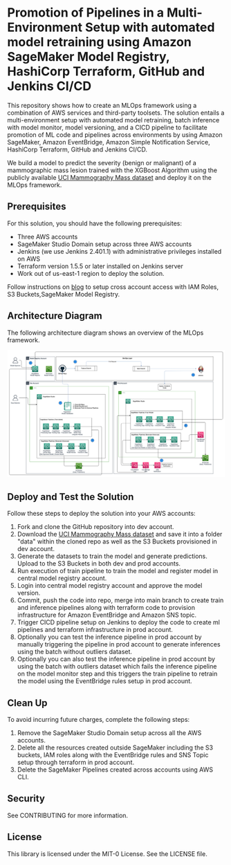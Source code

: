 # Promotion of Pipelines in a Multi-Environment Setup with automated model retraining using Amazon SageMaker Model Registry, HashiCorp Terraform, GitHub and Jenkins CI/CD 

This repository shows how to create an MLOps framework using a combination of AWS services and third-party toolsets. The solution entails a multi-environment setup with automated model retraining, batch inference with model monitor, model versioning, and a CICD pipeline to facilitate promotion of ML code and pipelines across environments by using Amazon SageMaker, Amazon EventBridge, Amazon Simple Notification Service, HashiCorp Terraform, GitHub and Jenkins CI/CD. 

We build a model to predict the severity (benign or malignant) of a mammographic mass lesion trained with the XGBoost Algorithm using the publicly available [UCI Mammography Mass dataset](https://archive.ics.uci.edu/dataset/161/mammographic+mass) and deploy it on the MLOps framework. 


## Prerequisites
For this solution, you should have the following prerequisites:
-	Three AWS accounts
-	SageMaker Studio Domain setup across three AWS accounts 
-	Jenkins (we use Jenkins 2.401.1) with administrative privileges installed on AWS
-	Terraform version 1.5.5 or later installed on Jenkins server
-	Work out of us-east-1 region to deploy the solution. 

Follow instructions on [blog](https://aws.amazon.com/blogs/machine-learning/promote-pipelines-in-a-multi-environment-setup-using-amazon-sagemaker-model-registry-hashicorp-terraform-github-and-jenkins-ci-cd/) to setup cross account access with IAM Roles, S3 Buckets,SageMaker Model Registry.


## Architecture Diagram

The following architecture diagram shows an overview of the MLOps framework.

![plot](images/mlops_detailed_architecture.png)


## Deploy and Test the Solution

Follow these steps to deploy the solution into your AWS accounts:

1. Fork and clone the GitHub repository into dev account. 
2. Download the [UCI Mammography Mass dataset](https://archive.ics.uci.edu/dataset/161/mammographic+mass) and save it into a folder "data" within the cloned repo as well as the S3 Buckets provisioned in dev account.
3. Generate the datasets to train the model and generate predictions. Upload to the S3 Buckets in both dev and prod accounts.
4. Run execution of train pipeline to train the model and register model in central model registry account. 
5. Login into central model registry account and approve the model version.
6. Commit, push the code into repo, merge into main branch to create train and inference pipelines along with terraform code to provision infrastructure for Amazon EventBridge and Amazon SNS topic.
7. Trigger CICD pipeline setup on Jenkins to deploy the code to create ml pipelines and terraform infrastructure in prod account.
8. Optionally you can test the inference pipeline in prod account by manually triggering the pipeline in prod account to generate inferences using the batch without outliers dataset. 
9. Optionally you can also test the inference pipeline in prod account by using the batch with outliers dataset which fails the inference pipeline on the model monitor step and this triggers the train pipeline to retrain the model using the EventBridge rules setup in prod account. 

## Clean Up

To avoid incurring future charges, complete the following steps:

1.	Remove the SageMaker Studio Domain setup across all the AWS accounts.
2.	Delete all the resources created outside SageMaker including the S3 buckets, IAM roles along with the EventBridge rules and SNS Topic setup through terraform in prod account. 
3.	Delete the SageMaker Pipelines created across accounts using AWS CLI.

## Security
See CONTRIBUTING for more information.

## License
This library is licensed under the MIT-0 License. See the LICENSE file.

